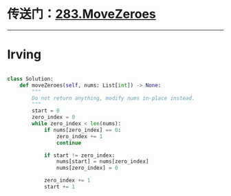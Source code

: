 # 传送门：[283.MoveZeroes](https://leetcode.cn/problems/move-zeroes/)
---

# Irving
```python

class Solution:
    def moveZeroes(self, nums: List[int]) -> None:
        """
        Do not return anything, modify nums in-place instead.
        """
        start = 0
        zero_index = 0
        while zero_index < len(nums):
            if nums[zero_index] == 0:
                zero_index += 1
                continue

            if start != zero_index:
                nums[start] = nums[zero_index]
                nums[zero_index] = 0

            zero_index += 1
            start += 1

```